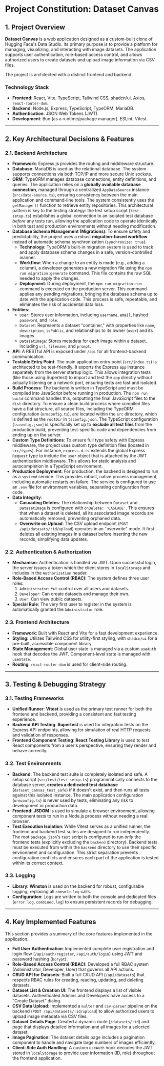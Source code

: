# Project Constitution: Dataset Canvas

## 1. Project Overview

**Dataset Canvas** is a web application designed as a custom-built clone of Hugging Face's Data Studio. Its primary purpose is to provide a platform for managing, visualizing, and interacting with image datasets. The application supports user authentication, role-based access control, and allows authorized users to create datasets and upload image information via CSV files.

The project is architected with a distinct frontend and backend.

### Technology Stack

*   **Frontend**: React, Vite, TypeScript, Tailwind CSS, shadcn/ui, Axios, `react-router-dom`.
*   **Backend**: Node.js, Express, TypeScript, TypeORM, MariaDB.
*   **Authentication**: JSON Web Tokens (JWT).
*   **Development**: Bun (as a runtime/package manager), ESLint, Vitest.

---

## 2. Key Architectural Decisions & Features

### 2.1. Backend Architecture

*   **Framework**: Express.js provides the routing and middleware structure.
*   **Database**: MariaDB is used as the relational database. The system supports connections via both TCP/IP and more secure Unix sockets.
*   **ORM**: TypeORM manages database connections, entity definitions, and queries. The application relies on a **globally available database connection**, managed through a centralized `AppDataSource` instance (`src/data-source.ts`), ensuring consistency between the main application and command-line tools. The system consistently uses the `getManager()` function to retrieve entity repositories. This architectural pattern is key to the testing strategy: the test setup script (`test-setup.ts`) establishes a global connection to an isolated test database *before* any tests run, allowing the application code to operate identically in both test and production environments without needing modification.
*   **Database Schema Management (Migrations)**: To ensure safety and predictability, the project uses a robust **migration-based workflow** instead of automatic schema synchronization (`synchronize: true`).
    *   **Technology**: TypeORM's built-in migration system is used to track and apply database schema changes in a safe, version-controlled manner.
    *   **Workflow**: When a change to an entity is made (e.g., adding a column), a developer generates a new migration file using the `npm run migration:generate` command. This file contains the raw SQL needed to apply the changes.
    *   **Deployment**: During deployment, the `npm run migration:run` command is executed on the production server. This command applies any pending migrations, bringing the database schema up to date with the application code. This process is safe, repeatable, and eliminates the risk of accidental data loss.
*   **Entities**:
    *   `User`: Stores user information, including `username`, `email`, hashed `password`, and `role`.
    *   `Dataset`: Represents a dataset "container," with properties like `name`, `description`, `isPublic`, and relationships to its owner (`user`) and its images.
    *   `DatasetImage`: Stores metadata for each image within a dataset, including `url`, `filename`, and `prompt`.
*   **API**: A RESTful API is exposed under `/api` for all frontend-backend communication.
*   **Testable Entry Point**: The main application entry point (`src/index.ts`) is architected to be test-friendly. It exports the Express `app` instance separately from the server startup logic. This allows integration tests (like those using Supertest) to import and test the `app` directly without actually listening on a network port, ensuring tests are fast and isolated.
*   **Build Process**: The backend is written in TypeScript and must be compiled into JavaScript before running in production. The `npm run build` command handles this, outputting the final JavaScript files to the `dist` directory. To ensure a clean build process where compiled files have a flat structure, all source files, including the TypeORM configuration (`ormconfig.ts`), are located within the `src` directory, which is defined as the `rootDir` in `tsconfig.json`. The TypeScript configuration (`tsconfig.json`) is specifically set up to **exclude all test files** from the production build, preventing test-specific code and dependencies from ending up on the server.
*   **Custom Type Definitions**: To ensure full type safety with Express middleware, the project uses custom type definition files (located in `src/types`). For instance, `express.d.ts` extends the global Express `Request` type to include the `user` object that is attached by the JWT authentication middleware. This allows for static analysis and autocompletion in a TypeScript environment.
*   **Production Deployment**: For production, the backend is designed to run as a `systemd` service. This provides robust, native process management, including automatic restarts on failure. The service is configured to use an `.env` file for environment variables, separating configuration from code.
*   **Data Integrity**:
    *   **Cascading Deletes**: The relationship between `Dataset` and `DatasetImage` is configured with `onDelete: 'CASCADE'`. This ensures that when a dataset is deleted, all its associated image records are automatically removed, preventing orphaned data.
    *   **Overwrite on Upload**: The CSV upload endpoint (`POST /api/datasets/:id/upload`) operates in an "overwrite" mode. It first deletes all existing images in a dataset before inserting the new records, simplifying data updates.

### 2.2. Authentication & Authorization

*   **Mechanism**: Authentication is handled via JWT. Upon successful login, the server issues a token which the client stores in `localStorage` and includes in the `Authorization` header.
*   **Role-Based Access Control (RBAC)**: The system defines three user roles:
    1.  `Administrator`: Full control over all users and datasets.
    2.  `Developer`: Can create datasets and manage their own.
    3.  `User`: Can view public datasets.
*   **Special Rule**: The very first user to register in the system is automatically granted the `Administrator` role.

### 2.3. Frontend Architecture

*   **Framework**: Built with React and Vite for a fast development experience.
*   **Styling**: Utilizes Tailwind CSS for utility-first styling, with `shadcn/ui` for a pre-built, accessible component library.
*   **State Management**: Global user state is managed via a custom `useAuth` hook that decodes the JWT. Component-level state is managed with `useState`.
*   **Routing**: `react-router-dom` is used for client-side routing.

---

## 3. Testing & Debugging Strategy

### 3.1. Testing Frameworks

*   **Unified Runner**: **Vitest** is used as the primary test runner for both the frontend and backend, providing a consistent and fast testing experience.
*   **Backend API Testing**: **Supertest** is used for integration tests on the Express API endpoints, allowing for simulation of real HTTP requests and validation of responses.
*   **Frontend Component Testing**: **React Testing Library** is used to test React components from a user's perspective, ensuring they render and behave correctly.

### 3.2. Test Environments

*   **Backend**: The backend test suite is completely isolated and safe. A setup script (`src/test/test-setup.ts`) programmatically connects to the database server, **creates a dedicated test database** (`dataset_canvas_test_safe`) if it doesn't exist, and then runs all tests against this isolated instance. The main application configuration (`ormconfig.ts`) is never used by tests, eliminating any risk to development or production data.
*   **Frontend**: **JSDOM** is used to simulate a browser environment, allowing component tests to run in a Node.js process without needing a real browser.
*   **Test Execution Isolation**: While Vitest serves as a unified runner, the frontend and backend test suites are designed to run independently. The root `package.json`'s `test` script is configured to run *only* the frontend tests (explicitly excluding the `backend` directory). Backend tests must be executed from within the `backend` directory to use their specific environment and configuration. This strict separation prevents configuration conflicts and ensures each part of the application is tested within its correct context.

### 3.3. Logging

*   **Library**: **Winston** is used on the backend for robust, configurable logging, replacing all `console.log` calls.
*   **Configuration**: Logs are written to both the console and dedicated files (`error.log`, `combined.log`) to ensure persistent records for debugging.

---

## 4. Key Implemented Features

This section provides a summary of the core features implemented in the application.

*   **Full User Authentication**: Implemented complete user registration and login flow (`/api/auth/register`, `/api/auth/login`) using JWT and password hashing (`bcrypt`).
*   **Role-Based Access Control (RBAC)**: Developed a full RBAC system (Administrator, Developer, User) that governs all API actions.
*   **CRUD API for Datasets**: Built a full CRUD API (`/api/datasets`) that respects RBAC rules for creating, reading, updating, and deleting datasets.
*   **Dataset List & Creation UI**: The frontend displays a list of visible datasets. Authenticated Admins and Developers have access to a "Create Dataset" dialog.
*   **CSV Data Upload**: Implemented a `multer` and `csv-parser` pipeline on the backend (`POST /api/datasets/:id/upload`) to allow authorized users to upload image metadata via CSV files.
*   **Dataset Details Page**: Created a dynamic route (`/datasets/:id`) and page that displays detailed information and all images for a selected dataset.
*   **Image Pagination**: The dataset details page includes a pagination component to handle and navigate large numbers of images efficiently.
*   **Client-Side Auth Handling**: A custom `useAuth` hook decodes the JWT stored in `localStorage` to provide user information (ID, role) throughout the frontend application.